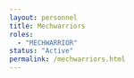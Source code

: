 ```yaml
---
layout: personnel
title: Mechwarriors
roles: 
  - "MECHWARRIOR"
status: "Active"
permalink: /mechwarriors.html
---
```

